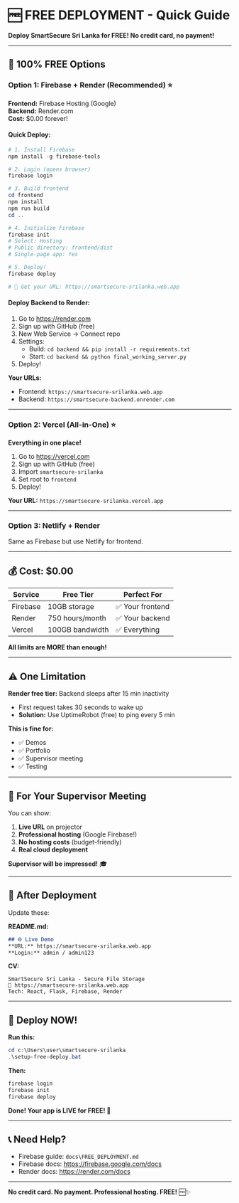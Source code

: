 # 🆓 FREE DEPLOYMENT - Quick Guide
**Deploy SmartSecure Sri Lanka for FREE! No credit card, no payment!**

---

## 🎯 100% FREE Options

### **Option 1: Firebase + Render (Recommended)** ⭐

**Frontend:** Firebase Hosting (Google)  
**Backend:** Render.com  
**Cost:** $0.00 forever!

#### Quick Deploy:
```powershell
# 1. Install Firebase
npm install -g firebase-tools

# 2. Login (opens browser)
firebase login

# 3. Build frontend
cd frontend
npm install
npm run build
cd ..

# 4. Initialize Firebase
firebase init
# Select: Hosting
# Public directory: frontend/dist
# Single-page app: Yes

# 5. Deploy!
firebase deploy

# 🎉 Get your URL: https://smartsecure-srilanka.web.app
```

#### Deploy Backend to Render:
1. Go to https://render.com
2. Sign up with GitHub (free)
3. New Web Service → Connect repo
4. Settings:
   - Build: `cd backend && pip install -r requirements.txt`
   - Start: `cd backend && python final_working_server.py`
5. Deploy!

**Your URLs:**
- Frontend: `https://smartsecure-srilanka.web.app`
- Backend: `https://smartsecure-backend.onrender.com`

---

### **Option 2: Vercel (All-in-One)** ⭐

**Everything in one place!**

1. Go to https://vercel.com
2. Sign up with GitHub (free)
3. Import `smartsecure-srilanka`
4. Set root to `frontend`
5. Deploy!

**Your URL:** `https://smartsecure-srilanka.vercel.app`

---

### **Option 3: Netlify + Render**

Same as Firebase but use Netlify for frontend.

---

## 💰 Cost: $0.00

| Service | Free Tier | Perfect For |
|---------|-----------|-------------|
| Firebase | 10GB storage | ✅ Your frontend |
| Render | 750 hours/month | ✅ Your backend |
| Vercel | 100GB bandwidth | ✅ Everything |

**All limits are MORE than enough!**

---

## ⚠️ One Limitation

**Render free tier:** Backend sleeps after 15 min inactivity
- First request takes 30 seconds to wake up
- **Solution:** Use UptimeRobot (free) to ping every 5 min

**This is fine for:**
- ✅ Demos
- ✅ Portfolio
- ✅ Supervisor meeting
- ✅ Testing

---

## 🎯 For Your Supervisor Meeting

You can show:
1. **Live URL** on projector
2. **Professional hosting** (Google Firebase!)
3. **No hosting costs** (budget-friendly)
4. **Real cloud deployment**

**Supervisor will be impressed!** 🎓

---

## 📱 After Deployment

Update these:

**README.md:**
```markdown
## 🌐 Live Demo
**URL:** https://smartsecure-srilanka.web.app
**Login:** admin / admin123
```

**CV:**
```
SmartSecure Sri Lanka - Secure File Storage
🔗 https://smartsecure-srilanka.web.app
Tech: React, Flask, Firebase, Render
```

---

## 🚀 Deploy NOW!

**Run this:**
```powershell
cd c:\Users\user\smartsecure-srilanka
.\setup-free-deploy.bat
```

**Then:**
```powershell
firebase login
firebase init
firebase deploy
```

**Done! Your app is LIVE for FREE! 🎉**

---

## 📞 Need Help?

- Firebase guide: `docs\FREE_DEPLOYMENT.md`
- Firebase docs: https://firebase.google.com/docs
- Render docs: https://render.com/docs

---

**No credit card. No payment. Professional hosting. FREE!** 🆓✨
